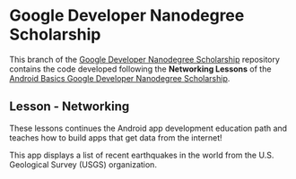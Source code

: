 # Google Developer Nanodegree Scholarship

This branch of the [Google Developer Nanodegree Scholarship](https://github.com/EnduranceCode/GoogleDeveloperNanodegreeScholarship/tree/master) repository contains the code developed following the **Networking Lessons** of the [Android Basics Google Developer Nanodegree Scholarship](https://sites.google.com/knowlabs.com/gdnd2017).

## Lesson - Networking

These lessons continues the Android app development education path and teaches how to build apps that get data from the internet!

This app displays a list of recent earthquakes in the world from the U.S. Geological Survey (USGS) organization.
